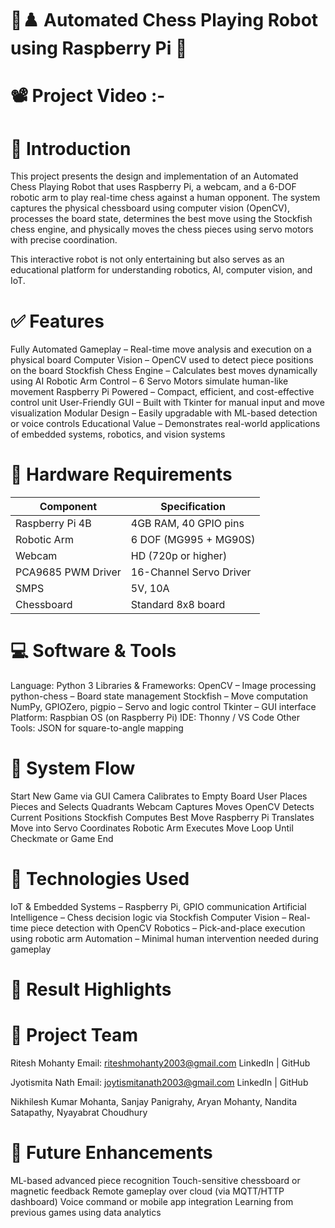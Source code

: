 # 🧠♟️ Automated Chess Playing Robot using Raspberry Pi 🤖

# 📽️ Project Video :- 

# 📌 Introduction
This project presents the design and implementation of an Automated Chess Playing Robot that uses Raspberry Pi, a webcam, and a 6-DOF robotic arm to play real-time chess against a human opponent. The system captures the physical chessboard using computer vision (OpenCV), processes the board state, determines the best move using the Stockfish chess engine, and physically moves the chess pieces using servo motors with precise coordination.

This interactive robot is not only entertaining but also serves as an educational platform for understanding robotics, AI, computer vision, and IoT.

# ✅ Features
Fully Automated Gameplay – Real-time move analysis and execution on a physical board
Computer Vision – OpenCV used to detect piece positions on the board
Stockfish Chess Engine – Calculates best moves dynamically using AI
Robotic Arm Control – 6 Servo Motors simulate human-like movement
Raspberry Pi Powered – Compact, efficient, and cost-effective control unit
User-Friendly GUI – Built with Tkinter for manual input and move visualization
Modular Design – Easily upgradable with ML-based detection or voice controls
Educational Value – Demonstrates real-world applications of embedded systems, robotics, and vision systems

# 🔩 Hardware Requirements
| Component          | Specification           |
| ------------------ | ----------------------- |
| Raspberry Pi 4B    | 4GB RAM, 40 GPIO pins   |
| Robotic Arm        | 6 DOF (MG995 + MG90S)   |
| Webcam             | HD (720p or higher)     |
| PCA9685 PWM Driver | 16-Channel Servo Driver |
| SMPS               | 5V, 10A                 |
| Chessboard         | Standard 8x8 board      |

# 💻 Software & Tools
Language: Python 3
Libraries & Frameworks:
OpenCV – Image processing
python-chess – Board state management
Stockfish – Move computation
NumPy, GPIOZero, pigpio – Servo and logic control
Tkinter – GUI interface
Platform: Raspbian OS (on Raspberry Pi)
IDE: Thonny / VS Code
Other Tools: JSON for square-to-angle mapping

# 🔄 System Flow
Start New Game via GUI
Camera Calibrates to Empty Board
User Places Pieces and Selects Quadrants
Webcam Captures Moves
OpenCV Detects Current Positions
Stockfish Computes Best Move
Raspberry Pi Translates Move into Servo Coordinates
Robotic Arm Executes Move
Loop Until Checkmate or Game End

# 🧠 Technologies Used
IoT & Embedded Systems – Raspberry Pi, GPIO communication
Artificial Intelligence – Chess decision logic via Stockfish
Computer Vision – Real-time piece detection with OpenCV
Robotics – Pick-and-place execution using robotic arm
Automation – Minimal human intervention needed during gameplay

# 📸 Result Highlights

# 👥 Project Team
Ritesh Mohanty
Email: riteshmohanty2003@gmail.com
LinkedIn | GitHub

Jyotismita Nath
Email: joytismitanath2003@gmail.com
LinkedIn | GitHub

Nikhilesh Kumar Mohanta, Sanjay Panigrahy, Aryan Mohanty, Nandita Satapathy, Nyayabrat Choudhury

# 🔮 Future Enhancements
ML-based advanced piece recognition
Touch-sensitive chessboard or magnetic feedback
Remote gameplay over cloud (via MQTT/HTTP dashboard)
Voice command or mobile app integration
Learning from previous games using data analytics
